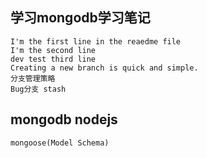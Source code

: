 ## 学习mongodb学习笔记
	I'm the first line in the reaedme file
	I'm the second line
	dev test third line
	Creating a new branch is quick and simple.
	分支管理策略
	Bug分支 stash

## mongodb nodejs
	mongoose(Model Schema)